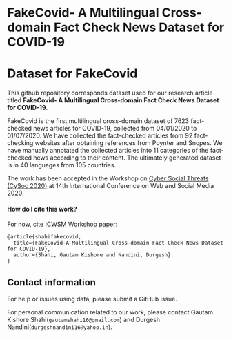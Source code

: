 # FakeCovid- A Multilingual Cross-domain Fact Check News Dataset for COVID-19
# Dataset for FakeCovid

This github repository corresponds dataset used for our research article titled **FakeCovid- A Multilingual Cross-domain Fact Check News Dataset for COVID-19**.

FakeCovid is the first multilingual cross-domain dataset of 7623 fact-checked news articles for COVID-19, collected from 04/01/2020 to 01/07/2020. We have collected the fact-checked articles from 92 fact-checking websites after obtaining references from Poynter and Snopes. We have manually annotated the collected articles into 11 categories of the fact-checked news according to their content. The ultimately generated dataset is in 40 languages from 105 countries.

The work has been accepted in the Workshop on [Cyber Social Threats (CySoc 2020)](http://cysoc.aiisc.ai/) at 14th International Conference on Web and Social Media 2020.
#### How do I cite this work?

For now, cite [ICWSM Workshop paper](http://workshop-proceedings.icwsm.org/pdf/2020_14.pdf):

```
@article{shahifakecovid,
  title={FakeCovid-A Multilingual Cross-domain Fact Check News Dataset for COVID-19},
  author={Shahi, Gautam Kishore and Nandini, Durgesh}
}
```


## Contact information

For help or issues using data, please submit a GitHub issue.

For personal communication related to our work, please contact Gautam Kishore Shahi(`gautamshahi16@gmail.com`) and Durgesh Nandini(`durgeshnandini16@yahoo.in`).


